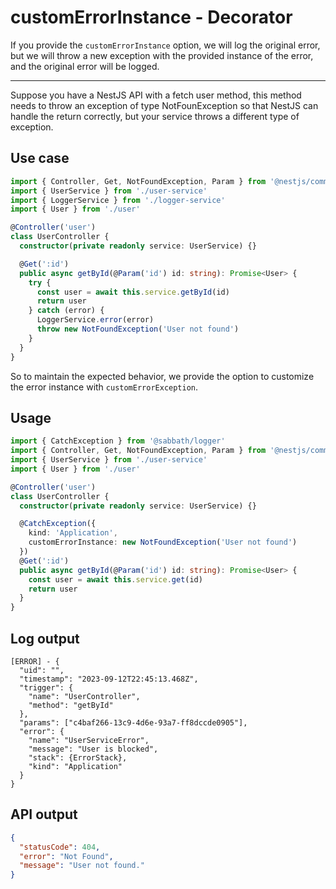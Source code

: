 # customErrorInstance - Decorator

If you provide the `customErrorInstance` option, we will log the original error, but we will throw a new exception with the provided instance of the error, and the original error will be logged.

---
Suppose you have a NestJS API with a fetch user method, this method needs to throw an exception of type NotFounException so that NestJS can handle the return correctly, but your service throws a different type of exception.

## Use case
```typescript
import { Controller, Get, NotFoundException, Param } from '@nestjs/common'
import { UserService } from './user-service'
import { LoggerService } from './logger-service'
import { User } from './user'

@Controller('user')
class UserController {
  constructor(private readonly service: UserService) {}

  @Get(':id')
  public async getById(@Param('id') id: string): Promise<User> {
    try {
      const user = await this.service.getById(id)
      return user
    } catch (error) {
      LoggerService.error(error)
      throw new NotFoundException('User not found')
    }
  }  
}
```

So to maintain the expected behavior, we provide the option to customize the error instance with `customErrorException`.
## Usage
```typescript
import { CatchException } from '@sabbath/logger'
import { Controller, Get, NotFoundException, Param } from '@nestjs/common'
import { UserService } from './user-service'
import { User } from './user'

@Controller('user')
class UserController {  
  constructor(private readonly service: UserService) {}

  @CatchException({  
    kind: 'Application',  
    customErrorInstance: new NotFoundException('User not found')
  })
  @Get(':id')
  public async getById(@Param('id') id: string): Promise<User> {
    const user = await this.service.get(id)
    return user
  }  
}
```

## Log output
```text
[ERROR] - {
  "uid": "",
  "timestamp": "2023-09-12T22:45:13.468Z",
  "trigger": {
    "name": "UserController",
    "method": "getById"
  },
  "params": ["c4baf266-13c9-4d6e-93a7-ff8dccde0905"],
  "error": {
    "name": "UserServiceError",
    "message": "User is blocked",
    "stack": {ErrorStack},
    "kind": "Application"
  }
}
```

## API output
```JSON
{
  "statusCode": 404,
  "error": "Not Found",
  "message": "User not found."
}
```